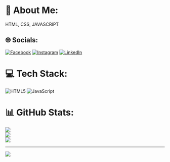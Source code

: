 # 💫 About Me:
HTML, CSS, JAVASCRIPT


## 🌐 Socials:
[![Facebook](https://img.shields.io/badge/Facebook-%231877F2.svg?logo=Facebook&logoColor=white)](https://facebook.com/https://www.facebook.com/arslan.shaikh.370/) [![Instagram](https://img.shields.io/badge/Instagram-%23E4405F.svg?logo=Instagram&logoColor=white)](https://instagram.com/https://www.instagram.com/arslan.shaikh.370/) [![LinkedIn](https://img.shields.io/badge/LinkedIn-%230077B5.svg?logo=linkedin&logoColor=white)](https://linkedin.com/in/https://www.linkedin.com/in/arslan-shaikh82/) 

# 💻 Tech Stack:
![HTML5](https://img.shields.io/badge/html5-%23E34F26.svg?style=for-the-badge&logo=html5&logoColor=white) ![JavaScript](https://img.shields.io/badge/javascript-%23323330.svg?style=for-the-badge&logo=javascript&logoColor=%23F7DF1E)
# 📊 GitHub Stats:
![](https://github-readme-stats.vercel.app/api?username=Arslan-Shaikh&theme=dark&hide_border=false&include_all_commits=false&count_private=false)<br/>
![](https://nirzak-streak-stats.vercel.app/?user=Arslan-Shaikh&theme=dark&hide_border=false)<br/>
![](https://github-readme-stats.vercel.app/api/top-langs/?username=Arslan-Shaikh&theme=dark&hide_border=false&include_all_commits=false&count_private=false&layout=compact)

---
[![](https://visitcount.itsvg.in/api?id=Arslan-Shaikh&icon=7&color=2)](https://visitcount.itsvg.in)

<!-- Proudly created with GPRM ( https://gprm.itsvg.in ) -->
